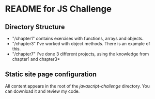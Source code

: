 # README for JS Challenge

## Directory Structure

* "/chapter1" contains exercises with functions, arrays and objects.
* "/chapter3" I've worked with object methods. There is an example of this.
* "/chapter7" I've done 3 different projects, using the knowledge from chapter1 and chapter3*

## Static site page configuration

All content appears in the root of the *javascript-challenge* directory. You can download it and review my code.



